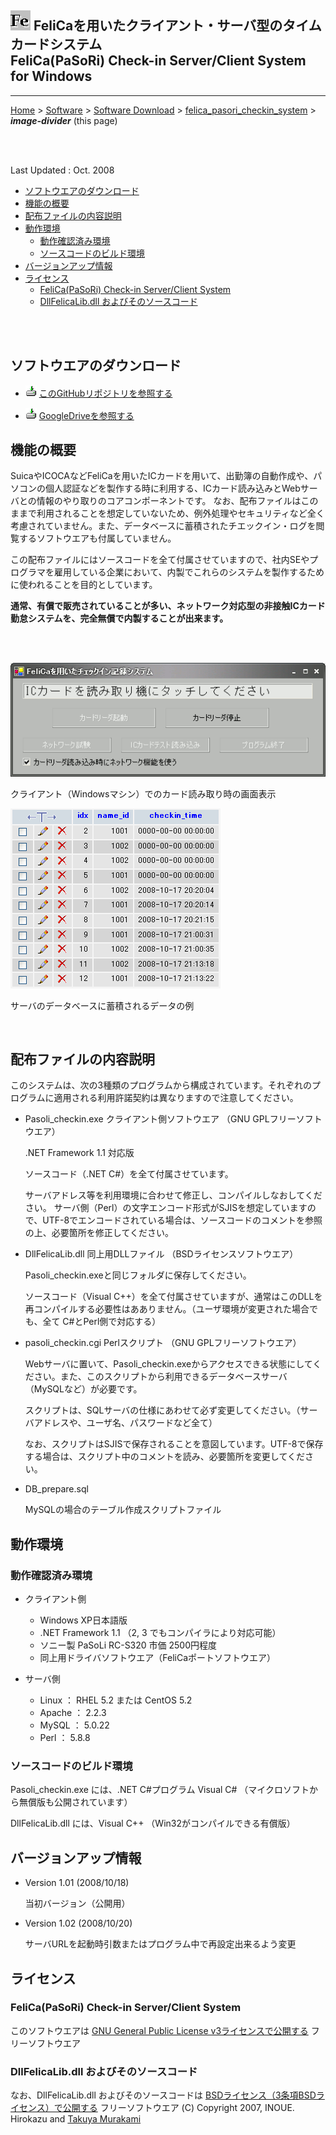 ## ![icon](readme_pics/softdown-ico-FeliCaRawViewer.png)  FeliCaを用いたクライアント・サーバ型のタイムカードシステム<br/>FeliCa(PaSoRi) Check-in Server/Client System for Windows<!-- omit in toc -->

---
[Home](https://oasis3855.github.io/webpage/) > [Software](https://oasis3855.github.io/webpage/software/index.html) > [Software Download](https://oasis3855.github.io/webpage/software/software-download.html) > [felica_pasori_checkin_system](../README.md) > ***image-divider*** (this page)

<br />
<br />

Last Updated : Oct. 2008

- [ソフトウエアのダウンロード](#ソフトウエアのダウンロード)
- [機能の概要](#機能の概要)
- [配布ファイルの内容説明](#配布ファイルの内容説明)
- [動作環境](#動作環境)
  - [動作確認済み環境](#動作確認済み環境)
  - [ソースコードのビルド環境](#ソースコードのビルド環境)
- [バージョンアップ情報](#バージョンアップ情報)
- [ライセンス](#ライセンス)
  - [FeliCa(PaSoRi) Check-in Server/Client System](#felicapasori-check-in-serverclient-system)
  - [DllFelicaLib.dll およびそのソースコード](#dllfelicalibdll-およびそのソースコード)

<br />
<br />

## ソフトウエアのダウンロード

- ![download icon](../readme_pics/soft-ico-download-darkmode.gif)   [このGitHubリポジトリを参照する](../felica_pasori_checkin_system/download) 

- ![download icon](../readme_pics/soft-ico-download-darkmode.gif)   [GoogleDriveを参照する](https://docs.google.com/open?id=0B7BSijZJ2TAHYjY2Y2FiZGEtMThjMS00ZDdlLWI3MzMtZGJiMGUwNTBlMWY5) 

## 機能の概要

SuicaやICOCAなどFeliCaを用いたICカードを用いて、出勤簿の自動作成や、パソコンの個人認証などを製作する時に利用する、ICカード読み込みとWebサーバとの情報のやり取りのコアコンポーネントです。 なお、配布ファイルはこのままで利用されることを想定していないため、例外処理やセキュリティなど全く考慮されていません。また、データベースに蓄積されたチエックイン・ログを閲覧するソフトウエアも付属していません。

この配布ファイルにはソースコードを全て付属させていますので、社内SEやプログラマを雇用している企業において、内製でこれらのシステムを製作するために使われることを目的としています。

**通常、有償で販売されていることが多い、ネットワーク対応型の非接触ICカード勤怠システムを、完全無償で内製することが出来ます。**

<br />
<br />


![クライアント（Windowsマシン）でのカード読み取り時の画面表示 ](readme_pics/soft-felica-checkin-client.png)

クライアント（Windowsマシン）でのカード読み取り時の画面表示 

![サーバのデータベースに蓄積されるデータの例](readme_pics/soft-felica-checkin-db.png)

サーバのデータベースに蓄積されるデータの例

<br />

##  配布ファイルの内容説明 

このシステムは、次の3種類のプログラムから構成されています。それぞれのプログラムに適用される利用許諾契約は異なりますので注意してください。

- Pasoli_checkin.exe クライアント側ソフトウエア （GNU GPLフリーソフトウエア） 

  .NET Framework 1.1 対応版 

  ソースコード（.NET C#）を全て付属させています。 

  サーバアドレス等を利用環境に合わせて修正し、コンパイルしなおしてください。 サーバ側（Perl）の文字エンコード形式がSJISを想定していますので、UTF-8でエンコードされている場合は、ソースコードのコメントを参照の上、必要箇所を修正してください。 

- DllFelicaLib.dll 同上用DLLファイル （BSDライセンスソフトウエア） 

  Pasoli_checkin.exeと同じフォルダに保存してください。 

  ソースコード（Visual C++）を全て付属させていますが、通常はこのDLLを再コンパイルする必要性はあありません。（ユーザ環境が変更された場合でも、全て C#とPerl側で対応する） 

- pasoli_checkin.cgi Perlスクリプト （GNU GPLフリーソフトウエア） 

  Webサーバに置いて、Pasoli_checkin.exeからアクセスできる状態にしてください。また、このスクリプトから利用できるデータベースサーバ（MySQLなど）が必要です。 

  スクリプトは、SQLサーバの仕様にあわせて必ず変更してください。（サーバアドレスや、ユーザ名、パスワードなど全て） 

  なお、スクリプトはSJISで保存されることを意図しています。UTF-8で保存する場合は、スクリプト中のコメントを読み、必要箇所を変更してください。 

- DB_prepare.sql 

  MySQLの場合のテーブル作成スクリプトファイル 

## 動作環境

### 動作確認済み環境

-  クライアント側 

   - Windows XP日本語版 
   - .NET Framework 1.1 （2, 3 でもコンパイラにより対応可能） 
   - ソニー製 PaSoLi RC-S320 市価 2500円程度 
   - 同上用ドライバソフトウエア（FeliCaポートソフトウエア） 

-  サーバ側 

   - Linux ： RHEL 5.2 または CentOS 5.2 
   - Apache ： 2.2.3 
   - MySQL ： 5.0.22 
   - Perl ： 5.8.8 

### ソースコードのビルド環境

  Pasoli_checkin.exe には、.NET C#プログラム Visual C# （マイクロソフトから無償版も公開されています）

  DllFelicaLib.dll には、Visual C++ （Win32がコンパイルできる有償版） 

## バージョンアップ情報

-  Version 1.01 (2008/10/18)

    当初バージョン（公開用） 

-  Version 1.02 (2008/10/20)

    サーバURLを起動時引数またはプログラム中で再設定出来るよう変更 

## ライセンス

### FeliCa(PaSoRi) Check-in Server/Client System
このソフトウエアは [GNU General Public License v3ライセンスで公開する](https://gpl.mhatta.org/gpl.ja.html) フリーソフトウエア

### DllFelicaLib.dll およびそのソースコード
なお、DllFelicaLib.dll およびそのソースコードは [BSDライセンス（3条項BSDライセンス）で公開する](https://licenses.opensource.jp/BSD-3-Clause/BSD-3-Clause.html) フリーソフトウエア
(C) Copyright 2007, INOUE. Hirokazu and [Takuya Murakami](http://felicalib.tmurakam.org/)

